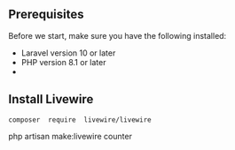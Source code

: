## Prerequisites

Before we start, make sure you have the following installed:

-   Laravel version 10 or later
-   PHP version 8.1 or later
- 
## Install Livewire
`composer  require  livewire/livewire`

php  artisan  make:livewire  counter

<!--stackedit_data:
eyJoaXN0b3J5IjpbLTE2MTMwMTk3MDNdfQ==
-->